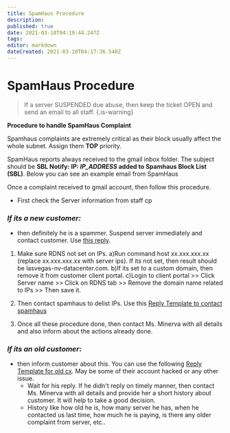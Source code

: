 ```yaml
---
title: SpamHaus Procedure
description: 
published: true
date: 2021-03-10T04:19:44.247Z
tags: 
editor: markdown
dateCreated: 2021-03-10T04:17:36.540Z
---
```


# SpamHaus Procedure

> If a server SUSPENDED due abuse, then keep the ticket OPEN and send an email to all staff.
{.is-warning}

**Procedure to handle SpamHaus Complaint**

Spamhaus complaints are extremely critical as their block usually affect the whole subnet. Assign them **TOP** priority.

SpamHaus reports always received to the gmail inbox folder. The subject should be **SBL Notify: IP: _IP_ADDRESS_ added to Spamhaus Block List (SBL)**. Below you can see an example email from SpamHaus

Once a complaint received to gmail account, then follow this procedure.

- First check the Server information from staff cp

### ***If its a new customer:*** 

- then definitely he is a spammer. Suspend server immediately and contact customer. Use  [this reply](/Templates/Spamhaustreplies).

1. Make sure RDNS not set on IPs. 
  a)Run command host xx.xxx.xxx.xx  (replace xx.xxx.xxx.xx with server ips). If its not set, then result should be lasvegas-nv-datacenter.com.
  b)If its set to a custom domain, then remove it from customer client portal.
  c)Login to client portal >> Click Server name >> Click on RDNS tab >> Remove the domain name related to IPs >>  Then save it.
   
1. Then contact spamhaus to delist IPs. Use this [Reply Template to contact spamhaus](/Templates/Spamhaustreplies)
1. Once all these procedure done, then contact Ms. Minerva with all details and also inform about the actions already done.

### ***If its an old customer***: 

- then inform customer about this. You can use the following [Reply Template for old cx](/Templates/Spamhaustreplies). May be some of their account hacked or any other issue. 
    - Wait for his reply. If he didn't reply on timely manner, then contact Ms. Minerva with all details and provide her a short history about customer. It will help to take a good decision.
   - History like how old he is, how many server he has, when he contacted us last time, how much he is paying, is there any older complaint from server, etc..
   
  

